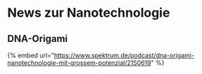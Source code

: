 # News zur Nanotechnologie

## DNA-Origami

{% embed url="https://www.spektrum.de/podcast/dna-origami-nanotechnologie-mit-grossem-potenzial/2150619" %}
